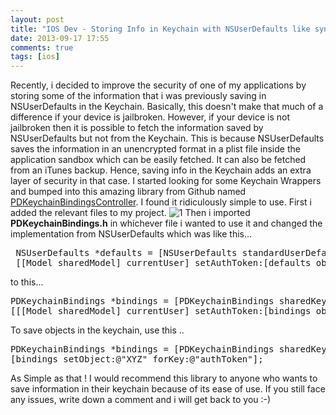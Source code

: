 ```yaml
---
layout: post
title: "IOS Dev - Storing Info in Keychain with NSUserDefaults like syntax"
date: 2013-09-17 17:55
comments: true
tags: [ios]
---
```


Recently, i decided to improve the security of one of my applications by storing some of the information that i was previously saving in NSUserDefaults in the Keychain. Basically, this doesn't make that much of a difference if your device is jailbroken. However, if your device is not jailbroken then it is possible to fetch the information saved by NSUserDefaults but not from the Keychain. This is because NSUserDefaults saves the information in an unencrypted format in a plist file inside the application sandbox which can be easily fetched. It can also be fetched from an iTunes backup. Hence, saving info in the Keychain adds an extra layer of security in that case. I started looking for some Keychain Wrappers and bumped into this amazing library from Github named [PDKeychainBindingsController](https://github.com/carlbrown/PDKeychainBindingsController). I found it ridiculously simple to use. First i added the relevant files to my project. ![1]({{site.baseurl}}/images/posts/keychain/1.png) Then i imported **PDKeychainBindings.h** in whichever file i wanted to use it and changed the implementation from NSUserDefaults which was like this...

<!-- more -->

<pre> NSUserDefaults *defaults = [NSUserDefaults standardUserDefaults];
 [[Model sharedModel] currentUser] setAuthToken:[defaults objectForKey:@"authToken"]];
</pre>

to this...

<pre>PDKeychainBindings *bindings = [PDKeychainBindings sharedKeychainBindings];
[[[Model sharedModel] currentUser] setAuthToken:[bindings objectForKey:@"authToken"]];
</pre>

To save objects in the keychain, use this ..

<pre>PDKeychainBindings *bindings = [PDKeychainBindings sharedKeychainBindings];
[bindings setObject:@"XYZ" forKey:@"authToken"];
</pre>

As Simple as that ! I would recommend this library to anyone who wants to save information in their keychain because of its ease of use. If you still face any issues, write down a comment and i will get back to you :-)